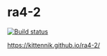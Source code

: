 # ra4-2
[![Build status](https://ci.appveyor.com/api/projects/status/5w985f0qn70g9n7h?svg=true)](https://ci.appveyor.com/project/Kittennik65959/ra4-2)


https://kittennik.github.io/ra4-2/
